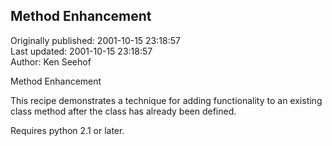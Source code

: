 ## Method Enhancement  
Originally published: 2001-10-15 23:18:57  
Last updated: 2001-10-15 23:18:57  
Author: Ken Seehof  
  
Method Enhancement

This recipe demonstrates a technique for adding functionality to an
existing class method after the class has already been defined.

Requires python 2.1 or later.